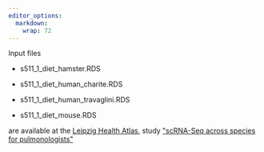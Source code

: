 ```yaml
---
editor_options: 
  markdown: 
    wrap: 72
---
```


Input files

-   s511_1\_diet_hamster.RDS

-   s511_1\_diet_human_charite.RDS

-   s511_1\_diet_human_travaglini.RDS

-   s511_1\_diet_mouse.RDS

are available at the [Leipzig Health
Atlas](https://www.health-atlas.de "https://www.health-atlas.de"), study
["scRNA-Seq across species for
pulmonologists"](https://www.health-atlas.de/studies/54 "https://www.health-atlas.de/studies/54")
